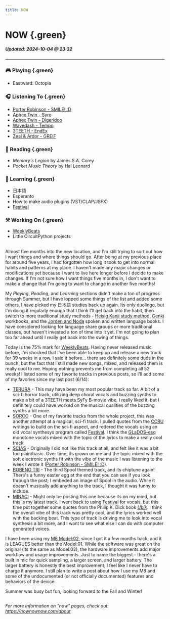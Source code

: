 ```yaml
---
title: NOW
---
```


# NOW {.green}

##### Updated: 2024-10-04 @ 23:32

---

### 🎮 Playing {.green}
- Eastward: Octopia

### 🎧 Listening To {.green}
- [Porter Robinson - SMILE! :D](https://musicbrainz.org/release-group/87964290-66b9-4fd9-bea3-1bfe9de92862)
- [Aphex Twin - Syro](https://musicbrainz.org/release-group/11a7c281-a260-4f77-a1d5-1ff2d4c917eb)
- [Aphex Twin - Digeridoo](https://musicbrainz.org/release-group/119f30e7-ee99-3186-adb6-daf1f4ca0b3f)
- [Wavedash - Tempo](https://musicbrainz.org/release-group/2053a1b9-e278-43c0-b091-79b5394abc5d)
- [3TEETH - EndEx](https://musicbrainz.org/release-group/ae0cd6d1-4e35-4649-a113-bd2e26177e20)
- [Zeal & Ardor - GREIF](https://musicbrainz.org/release-group/b61d5be9-d50b-4102-b339-feba0aefdcb2)

### 📖 Reading {.green}
- _Memory's Legion_ by James S.A. Corey
- _Pocket Music Theory_ by Hal Leonard

### 📓 Learning {.green}
- 日本語
- Esperanto
- How to make audio plugins (VST/CLAP/JSFX)
- [Festival](https://www.cstr.ed.ac.uk/projects/festival/)

### ⚒️  Working On {.green}
- [WeeklyBeats](https://weeklybeats.com/mukti)
- Little CircuitPython projects

\
Almost five months into the new location, and I'm still trying to sort out how I want things and where things should go. After being at my previous place for around five years, I had forgotten how long it took to get into normal habits and patterns at my place. I haven't made any major changes or modifications yet because I want to live here longer before I decide to make changes. If I'm not sure how I want things five months in, I don't want to make a change that I'm going to want to change in another five months!

My _Playing_, _Reading_, and _Learning_ sections didn't make a ton of progress through Summer, but I have lopped some things of the list and added some others. I have picked my 日本語 studies back up again. Its only duolingo, but I'm doing it regularly enough that I think I'll get back into the habit, then switch to more traditional study methods - [Heisig Kanji study method](https://en.wikipedia.org/wiki/Remembering_the_Kanji_and_Remembering_the_Hanzi), [Genki](https://genki3.japantimes.co.jp/en/) workbooks, and the [Jorden and Noda](https://en.wikipedia.org/wiki/Japanese:_The_Spoken_Language) spoken and written language books. I have considered looking for language share groups or more traditional classes, but haven't invested a ton of time into it yet. I'm not going to plan too far ahead until I really get back into the swing of things.

Today is the 75% mark for [WeeklyBeats](https://weeklybeats.com). Having never released music before, I'm shocked that I've been able to keep up and release a new track for 39 weeks in a row. I said it before... there are definitely some duds in the bunch, but the fact that I still made new songs, mixed, and released them is really cool to me. Hoping nothing prevents me from completing all 52 weeks! I listed some of my favorite tracks in previous posts, so I'll add some of my favories since my last post (6/14):

- [TERURA](https://weeklybeats.com/mukti/music/terura) - This may have been my most popular track so far. A bit of a sci-fi horror track, utilizing deep choral vocals and buzzing synths to make a bit of a 3TEETH meets SyFy B-movie vibe. I really liked it, but I definitely could have worked on the musical qualities of the buzzing synths a bit more.
- [SORCO](https://weeklybeats.com/mukti/music/sorco) - One of my favorite tracks from the whole project, this was another attempt at a magical, sci-fi track. I pulled quotes from the [CCRU](https://en.wikipedia.org/wiki/Cybernetic_Culture_Research_Unit) writings to build on the sci-fi aspect, and redered the vocals using an old vocal synthesys program called [Festival](https://www.cstr.ed.ac.uk/projects/festival/). I think the [GLaDOS-esq](https://en.wikipedia.org/wiki/GLaDOS) monotone vocals mixed with the topic of the lyrics to make a really cool track.
- [SCIAS](https://weeklybeats.com/mukti/music/scias-3) - Originally I did not like this track at all, and felt like it was a bit too plain/basic. Over time, its grown on me and the topic mixed with the soft electronic synths fit with the vibe of the music I was listening to the week I wrote it ([Porter Robinson - SMILE! :D](https://musicbrainz.org/release-group/87964290-66b9-4fd9-bea3-1bfe9de92862)).
- [BOBENO TRI](https://weeklybeats.com/mukti/music/bobeno-tri-2) - The third Spool themed track, and its chiptune again! There's a funny easter egg at the end that you can see if you look through the post; I embeded an image of Spool in the audio. While it doesn't musically add anything to the track, I thought it was funny to include.
- [MINACI](https://weeklybeats.com/mukti/music/minaci-2) - Might only be posting this one because its on my mind, but this is my latest track. I went back to using [Festival](https://www.cstr.ed.ac.uk/projects/festival/) for vocals, but this time put together some quotes from the Philip K. Dick book [_Ubik_](https://en.wikipedia.org/wiki/Ubik). I think the overall vibe of this track was pretty cool, and the lyrics worked well with the backing beat. This type of track is driving me to look into vocal synthesis a bit more, and I want to see what else I can do with computer generated voices.

I have been using my [M8 Model:02](https://dirtywave.com/products/m8-tracker-model-02), since I got it a few months back, and it is LEAGUES better than the Model:01. While the software was great on the original (its the same as Model:02), the hardware improvements add major workflow and usage improvements. Just to name the biggest - there's a built in mic for quick sampling, a larger screen, and larger battery. The larger battery is honestly the best improvement; I feel like I never have to charge it anymore. I still plan to write a post about how I use my M8 and some of the undocumented (or not officially documented) features and behaviors of the device. 

Summer was busy but fun, looking forward to the Fall and Winter! 

<svg height="1" width="100" style="display:block;margin:auto;"><line x1="0" y1="0" x2="100" y2="0" stroke="white" /></svg>

_For more information on "now" pages, check out: <https://nownownow.com/about>_
